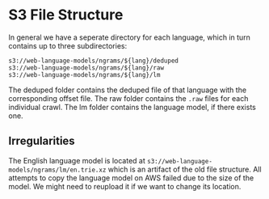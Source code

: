 # S3 File Structure

In general we have a seperate directory for each language, which in turn contains up to three subdirectories:
```
s3://web-language-models/ngrams/${lang}/deduped
s3://web-language-models/ngrams/${lang}/raw
s3://web-language-models/ngrams/${lang}/lm
```

The deduped folder contains the deduped file of that language with the corresponding offset file. The raw folder contains 
the `.raw` files for each individual crawl. The lm folder contains the language model, if there exists one.

## Irregularities

The English language model is located at `s3://web-language-models/ngrams/lm/en.trie.xz` which is an artifact of the old 
file structure. All attempts to copy the language model on AWS failed due to the size of the model. We might need to reupload 
it if we want to change its location.
